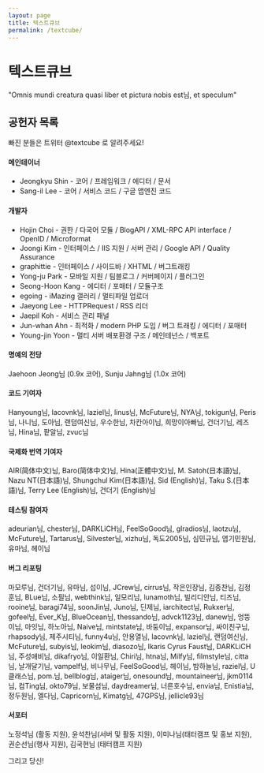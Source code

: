 ```yaml
---
layout: page
title: 텍스트큐브
permalink: /textcube/
---
```


텍스트큐브
======

"Omnis mundi creatura quasi liber et pictura nobis est님, et speculum"

공헌자 목록
---------
빠진 분들은 트위터 @textcube 로 알려주세요!

#### 메인테이너

 * Jeongkyu Shin - 코어 / 프레임워크 / 에디터 / 문서
 * Sang-il Lee - 코어 / 서비스 코드 / 구글 앱엔진 코드

#### 개발자

 * Hojin Choi - 권한 / 다국어 모듈 / BlogAPI / XML-RPC API interface / OpenID / Microformat
 * Joongi Kim - 인터페이스 / IIS 지원 / 서버 관리 / Google API / Quality Assurance
 * graphittie - 인터페이스 / 사이드바 / XHTML / 버그트래킹
 * Yong-ju Park - 모바일 지원 / 팀블로그 / 커버페이지 / 플러그인
 * Seong-Hoon Kang - 에디터 / 포매터 / 모듈구조
 * egoing - iMazing 갤러리 / 멀티파일 업로더
 * Jaeyong Lee - HTTPRequest / RSS 리더
 * Jaepil Koh - 서비스 관리 패널
 * Jun-whan Ahn - 최적화 / modern PHP 도입 / 버그 트래킹 / 에디터 / 포매터
 * Young-jin Yoon - 멀티 서버 배포환경 구조 / 메인테넌스 / 백포트

#### 명예의 전당

Jaehoon Jeong님 (0.9x 코어), Sunju Jahng님 (1.0x 코어)

#### 코드 기여자

Hanyoung님, lacovnk님, laziel님, linus님, McFuture님, NYA님, tokigun님, Peris님, 나니님, 도아님, 랜덤여신님, 우수한님, 차칸아이님, 희망이아빠님, 건더기님, 레즈님, Hina님, 팥알님, zvuc님

#### 국제화 번역 기여자

AIR(简体中文)님, Baro(简体中文)님, Hina(正體中文)님, M. Satoh(日本語)님, Nazu NT(日本語)님, Shungchul Kim(日本語)님, Sid (English)님, Taku S.(日本語)님, Terry Lee (English)님, 건더기 (English)님

#### 테스팅 참여자

adeurian님, chester님, DARKLiCH님, FeelSoGood님, glradios님, laotzu님, McFuture님, Tartarus님, Silvester님, xizhu님, 독도2005님, 심민규님, 엽기민원님, 유마님, 헤이님

#### 버그 리포팅

마모루님, 건더기님, 유마님, 섭이님, JCrew님, cirrus님, 작은인장님, 김종찬님, 김정훈님, BLue님, 소필님, webthink님, 일모리님, lunamoth님, 빌리디안님, 티즈님, rooine님, baragi74님, soonJin님, Juno님, 딘제님, iarchitect님, Rukxer님, gofeel님, Ever_K님, BlueOcean님, thessando님, advck1123님, danew님, 엉뚱이님, 마잇님, 하노아님, Naive님, mintstate님, 바둥이님, expansor님, 싸이친구님, rhapsody님, 제주시티님, funny4u님, 안용열님, lacovnk님, laziel님, 랜덤여신님, McFuture님, subyis님, leokim님, diasozo님, Ikaris Cyrus Faust님, DARKLiCH님, 주성애비님, dikafryo님, 이일환님, Chiri님, htna님, Milfy님, filmstyle님, citta님, 날개달기님, vampelf님, 비나무님, FeelSoGood님, 헤이님, 밤하늘님, raziel님, U클래스님, pom.님, bellblog님, ataiger님, onesound님, mountaineer님, jkm0114님, 컴Ting님, okto79님, 보물섬님, daydreamer님, 너른호수님, envia님, Enistia님, 정두원님, 엘다님, Capricorn님, Kimatg님, 47GPS님, jellicle93님

#### 서포터

노정석님 (활동 지원), 윤석찬님(서버 및 활동 지원), 이미나님(태터캠프 및 홍보 지원), 권순선님(행사 지원), 김국현님 (태터캠프 지원)

그리고 당신!
